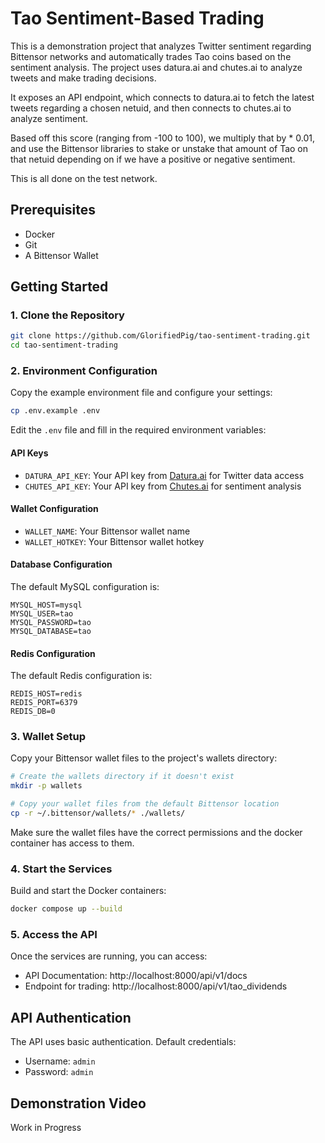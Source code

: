 # Tao Sentiment-Based Trading

This is a demonstration project that analyzes Twitter sentiment regarding Bittensor networks and automatically trades Tao coins based on the sentiment analysis. The project uses datura.ai and chutes.ai to analyze tweets and make trading decisions.

It exposes an API endpoint, which connects to datura.ai to fetch the latest tweets regarding a chosen netuid, and then connects to chutes.ai to analyze sentiment.

Based off this score (ranging from -100 to 100), we multiply that by * 0.01, and use the Bittensor libraries to stake or unstake that amount of Tao on that netuid depending on if we have a positive or negative sentiment.

This is all done on the test network.

## Prerequisites

- Docker
- Git
- A Bittensor Wallet

## Getting Started

### 1. Clone the Repository

```bash
git clone https://github.com/GlorifiedPig/tao-sentiment-trading.git
cd tao-sentiment-trading
```

### 2. Environment Configuration

Copy the example environment file and configure your settings:

```bash
cp .env.example .env
```

Edit the `.env` file and fill in the required environment variables:

#### API Keys
- `DATURA_API_KEY`: Your API key from [Datura.ai](https://datura.ai) for Twitter data access
- `CHUTES_API_KEY`: Your API key from [Chutes.ai](https://chutes.ai) for sentiment analysis

#### Wallet Configuration
- `WALLET_NAME`: Your Bittensor wallet name
- `WALLET_HOTKEY`: Your Bittensor wallet hotkey

#### Database Configuration
The default MySQL configuration is:
```
MYSQL_HOST=mysql
MYSQL_USER=tao
MYSQL_PASSWORD=tao
MYSQL_DATABASE=tao
```

#### Redis Configuration
The default Redis configuration is:
```
REDIS_HOST=redis
REDIS_PORT=6379
REDIS_DB=0
```

### 3. Wallet Setup

Copy your Bittensor wallet files to the project's wallets directory:

```bash
# Create the wallets directory if it doesn't exist
mkdir -p wallets

# Copy your wallet files from the default Bittensor location
cp -r ~/.bittensor/wallets/* ./wallets/
```

Make sure the wallet files have the correct permissions and the docker container has access to them.

### 4. Start the Services

Build and start the Docker containers:

```bash
docker compose up --build
```

### 5. Access the API

Once the services are running, you can access:
- API Documentation: http://localhost:8000/api/v1/docs
- Endpoint for trading: http://localhost:8000/api/v1/tao_dividends

## API Authentication

The API uses basic authentication. Default credentials:
- Username: `admin`
- Password: `admin`

## Demonstration Video
Work in Progress
